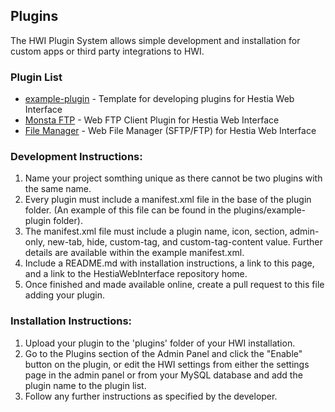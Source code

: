 ## Plugins
The HWI Plugin System allows simple development and installation for custom apps or third party integrations to HWI.

### Plugin List

- [example-plugin](https://github.com/cdgco/HestiaWebInterface/tree/master/plugins/example-plugin) - Template for developing plugins for Hestia Web Interface
- [Monsta FTP](https://github.com/cdgco/vwi-ftp) - Web FTP Client Plugin for Hestia Web Interface
- [File Manager](https://github.com/cdgco/vh-fm) - Web File Manager (SFTP/FTP) for Hestia Web Interface

### Development Instructions:
1. Name your project somthing unique as there cannot be two plugins with the same name.
2. Every plugin must include a manifest.xml file in the base of the plugin folder. (An example of this file can be found in the plugins/example-plugin folder).
3. The manifest.xml file must include a plugin name, icon, section, admin-only, new-tab, hide, custom-tag, and custom-tag-content value. Further details are available within the example manifest.xml.
4. Include a README.md with installation instructions, a link to this page, and a link to the HestiaWebInterface repository home.
4. Once finished and made available online, create a pull request to this file adding your plugin.

### Installation Instructions:

1. Upload your plugin to the 'plugins' folder of your HWI installation.
2. Go to the Plugins section of the Admin Panel and click the "Enable" button on the plugin, or edit the HWI settings from either the settings page in the admin panel or from your MySQL database and add the plugin name to the plugin list.
3. Follow any further instructions as specified by the developer.
